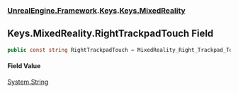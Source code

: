 ### [UnrealEngine.Framework](./UnrealEngine-Framework.md 'UnrealEngine.Framework').[Keys](./Keys.md 'UnrealEngine.Framework.Keys').[Keys.MixedReality](./Keys-MixedReality.md 'UnrealEngine.Framework.Keys.MixedReality')
## Keys.MixedReality.RightTrackpadTouch Field
  
```csharp
public const string RightTrackpadTouch = MixedReality_Right_Trackpad_Touch;
```
#### Field Value
[System.String](https://docs.microsoft.com/en-us/dotnet/api/System.String 'System.String')  
